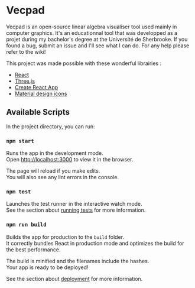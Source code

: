 # Vecpad
Vecpad is an open-source linear algebra visualiser tool used mainly in computer graphics. It's an educationnal tool that was developped as a projet during my bachelor's degree at the Université de Sherbrooke. If you found a bug, submit an issue and I'll see what I can do. For any help please refer to the wiki!

This project was made possible with these wonderful librairies :
* [React](https://reactjs.org/)
* [Three.js](https://threejs.org/)
* [Create React App](https://github.com/facebook/create-react-app)
* [Material design icons](https://material.io/tools/icons/?style=baseline)

## Available Scripts

In the project directory, you can run:

### `npm start`

Runs the app in the development mode.<br>
Open [http://localhost:3000](http://localhost:3000) to view it in the browser.

The page will reload if you make edits.<br>
You will also see any lint errors in the console.

### `npm test`

Launches the test runner in the interactive watch mode.<br>
See the section about [running tests](https://facebook.github.io/create-react-app/docs/running-tests) for more information.

### `npm run build`

Builds the app for production to the `build` folder.<br>
It correctly bundles React in production mode and optimizes the build for the best performance.

The build is minified and the filenames include the hashes.<br>
Your app is ready to be deployed!

See the section about [deployment](https://facebook.github.io/create-react-app/docs/deployment) for more information.
